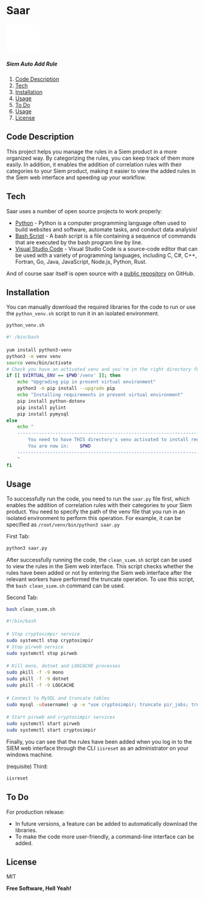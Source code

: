 # Saar 

![alt text](https://github.com/bgrsmn/saar/blob/92352400e0a51b567a4de25bcd053ede03c478da/favicon.png "Logo Title Text 1")

##### Siem Auto Add Rule

1. [Code Description](https://github.com/bgrsmn/saar#code-description#codedescription)
2. [Tech](https://github.com/bgrsmn/saar#tech)
3. [Installation](https://github.com/bgrsmn/saar#installation)
4. [Usage](https://github.com/bgrsmn/saar#usage)
5. [To Do](https://github.com/bgrsmn/saar#to-do)
6. [Usage](https://github.com/bgrsmn/saar#usage)
7. [License](https://github.com/bgrsmn/saar#license)

## Code Description

This project helps you manage the rules in a Siem product in a more organized way. By categorizing the rules, you can keep track of them more easily. In addition, it enables the addition of correlation rules with their categories to your Siem product, making it easier to view the added rules in the Siem web interface and speeding up your workflow.

## Tech

Saar uses a number of open source projects to work properly:

- [Python] - Python is a computer programming language often used to build websites and software, automate tasks, and conduct data analysis!
- [Bash Script] - A bash script is a file containing a sequence of commands that are executed by the bash program line by line. 
- [Visual Studio Code] - Visual Studio Code is a source-code editor that can be used with a variety of programming languages, including C, C#, C++, Fortran, Go, Java, JavaScript, Node.js, Python, Rust.

And of course saar itself is open source with a [public repository][bgrsmn] on GitHub.

## Installation

You can manually download the required libraries for the code to run or use the `python_venv.sh` script to run it in an isolated environment.

```sh
python_venv.sh
```

```sh
#! /bin/bash

yum install python3-venv
python3 -m venv venv
source venv/bin/activate
# Check you have an activated venv and you're in the right directory for it
if [[ $VIRTUAL_ENV == $PWD'/venv' ]]; then
    echo "Upgrading pip in present virtual environment"
    python3 -m pip install --upgrade pip
    echo "Installing requirements in present virtual environment"
    pip install python-dotenv
    pip install pylint
    pip install pymysql
else
    echo "
    ---------------------------------------------------------------------------------
        You need to have THIS directory's venv activated to install requirements!
        You are now in:    $PWD
    ---------------------------------------------------------------------------------
    "
fi
```

## Usage

To successfully run the code, you need to run the  `saar.py` file first, which enables the addition of correlation rules with their categories to your Siem product. You need to specify the path of the venv file that you run in an isolated environment to perform this operation. For example, it can be specified as  `/root/venv/bin/python3 saar.py`

First Tab:
```sh
python3 saar.py
```

After successfully running the code, the   `clean_sıem.sh` script can be used to view the rules in the Siem web interface. This script checks whether the rules have been added or not by entering the Siem web interface after the relevant workers have performed the truncate operation. To use this script, the   `bash clean_sıem.sh` command can be used.

Second Tab:

```sh
bash clean_sıem.sh
```

```sh
#!/bin/bash

# Stop cryptosimpir service
sudo systemctl stop cryptosimpir
# Stop pirweb service
sudo systemctl stop pirweb

# Kill mono, dotnet and LOGCACHE processes
sudo pkill -f -9 mono
sudo pkill -f -9 dotnet
sudo pkill -f -9 LOGCACHE

# Connect to MySQL and truncate tables
sudo mysql -u(username) -p -e "use cryptosimpir; truncate pir_jobs; truncate pir_jobcancelrequests; truncate pir_currentmasters; truncate pir_currentmasterscandidates;"

# Start pirweb and cryptosimpir services
sudo systemctl start pirweb
sudo systemctl start cryptosimpir
```


Finally, you can see that the rules have been added when you log in to the SIEM web interface through the CLI `iisreset` as an administrator on your windows machine.

(requisite) Third:

```sh
iisreset
```

## To Do

For production release:

- In future versions, a feature can be added to automatically download the libraries.
- To make the code more user-friendly, a command-line interface can be added.

## License

MIT

**Free Software, Hell Yeah!**



   [bgrsmn]: <https://github.com/bgrsmn?tab=repositories>
   [git-repo-url]: <https://github.com/bgrsmn?tab=repositories>
   [python]: <https://www.python.org/download/releases/3.0/>
   [bash script]: <https://ryanstutorials.net/bash-scripting-tutorial/bash-script.php>
   [visual studio code]: <https://code.visualstudio.com>


